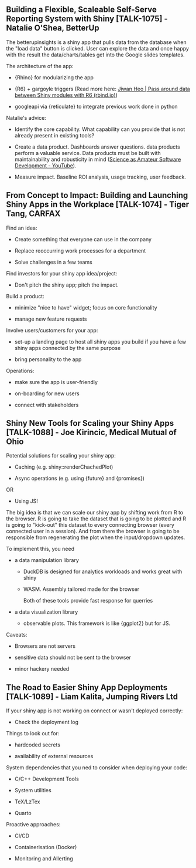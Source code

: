 ## Building a Flexible, Scaleable Self-Serve Reporting System with Shiny [TALK-1075] - Natalie O'Shea, BetterUp

The betterupinsights is a shiny app that pulls data from the database when the "load data" button is clicked. User can explore the data and once happy with the result the data/charts/tables get into the Google slides templates.

The architecture of the app:

-   {Rhino} for modularizing the app

-   {R6} + gargoyle triggers (Read more here: [Jiwan Heo \| Pass around data between Shiny modules with R6 (rbind.io)](https://jiwanheo.rbind.io/post/2022-02-06-pass-around-data-between-shiny-modules-with-r6/#:~:text=To%20use%20R6%20in%20your,it%20updates%20r6%27s%20name%20field.))

-   googleapi via {reticulate} to integrate previous work done in python

Natalie's advice:

-   Identify the core capability. What capability can you provide that is not already present in existing tools?

-   Create a data product. Dashboards answer questions. data products perform a valuable service. Data products must be built with maintainability and robusticity in mind ([Science as Amateur Software Development - YouTube](https://www.youtube.com/watch?v=zwRdO9_GGhY)).

-   Measure impact. Baseline ROI analysis, usage tracking, user feedback.

## **From Concept to Impact: Building and Launching Shiny Apps in the Workplace [TALK-1074] - Tiger Tang,** CARFAX

Find an idea:

-   Create something that everyone can use in the company

-   Replace reoccurring work processes for a department

-   Solve challenges in a few teams

Find investors for your shiny app idea/project:

-   Don't pitch the shiny app; pitch the impact.

Build a product:

-   minimize "nice to have" widget; focus on core functionality

-   manage new feature requests

Involve users/customers for your app:

-   set-up a landing page to host all shiny apps you build if you have a few shiny apps connected by the same purpose

-   bring personality to the app

Operations:

-   make sure the app is user-friendly

-   on-boarding for new users

-   connect with stakeholders

## Shiny New Tools for Scaling your Shiny Apps [TALK-1088] - Joe Kirincic, Medical Mutual of Ohio

Potential solutions for scaling your shiny app:

-   Caching (e.g. shiny::renderChachedPlot)

-   Async operations (e.g. using {future} and {promises})

OR

-   Using JS!

The big idea is that we can scale our shiny app by shifting work from R to the browser. R is going to take the dataset that is going to be plotted and R is going to "kick-out" this dataset to every connecting browser (every connected user in a session). And from there the browser is going to be responsible from regenerating the plot when the input/dropdown updates.

To implement this, you need

-   a data manipulation library

    -   DuckDB is designed for analytics workloads and works great with shiny

    -   WASM. Assembly tailored made for the browser

        Both of these tools provide fast response for querries

-   a data visualization library

    -   observable plots. This framework is like {ggplot2} but for JS.

Caveats:

-   Browsers are not servers

-   sensitive data should not be sent to the browser

-   minor hackery needed

## The Road to Easier Shiny App Deployments [TALK-1089] - Liam Kalita,  Jumping Rivers Ltd

If your shiny app is not working on connect or wasn't deployed correctly:

-   Check the deployment log

Things to look out for:

-   hardcoded secrets

-   availability of external resources

System dependencies that you ned to consider when deploying your code:

-   C/C++ Development Tools

-   System utilities

-   TeX/LzTex

-   Quarto

Proactive approaches:

-   CI/CD

-   Containerisation (Docker)

-   Monitoring and Allerting
